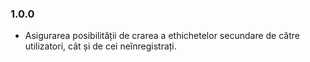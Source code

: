 ### 1.0.0
- Asigurarea posibilității de crarea a ethichetelor secundare de către utilizatori, cât și de cei neînregistrați.